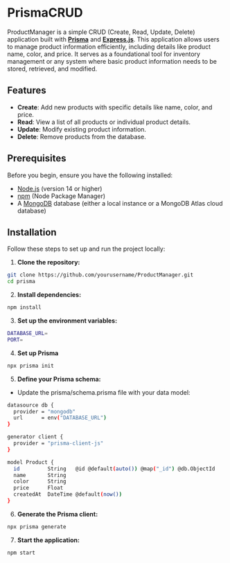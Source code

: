 # PrismaCRUD
ProductManager is a simple CRUD (Create, Read, Update, Delete) application built with [**Prisma**](https://www.prisma.io/) and [**Express.js**](https://expressjs.com/). This application allows users to manage product information efficiently, including details like product name, color, and price. It serves as a foundational tool for inventory management or any system where basic product information needs to be stored, retrieved, and modified.
## Features
- **Create**: Add new products with specific details like name, color, and price.
- **Read**: View a list of all products or individual product details.
- **Update**: Modify existing product information.
- **Delete**: Remove products from the database.

## Prerequisites

Before you begin, ensure you have the following installed:
- [Node.js](https://nodejs.org/) (version 14 or higher)
- [npm](https://www.npmjs.com/) (Node Package Manager)
- A [MongoDB](https://www.mongodb.com/) database (either a local instance or a MongoDB Atlas cloud database)
## Installation

Follow these steps to set up and run the project locally:

1. **Clone the repository:**

```bash
git clone https://github.com/yourusername/ProductManager.git
cd prisma
```
2. **Install dependencies:**

```bash
npm install
```
3. **Set up the environment variables:**
```bash
DATABASE_URL=
PORT=
```
4. **Set up Prisma**
```bash
npx prisma init
```
5. **Define your Prisma schema:**
- Update the prisma/schema.prisma file with your data model:

```bash
datasource db {
  provider = "mongodb"
  url      = env("DATABASE_URL")
}

generator client {
  provider = "prisma-client-js"
}

model Product {
  id         String   @id @default(auto()) @map("_id") @db.ObjectId
  name       String
  color      String
  price      Float
  createdAt  DateTime @default(now())
}
```
6. **Generate the Prisma client:**
```bash
npx prisma generate
```
7. **Start the application:**
```bash
npm start
```